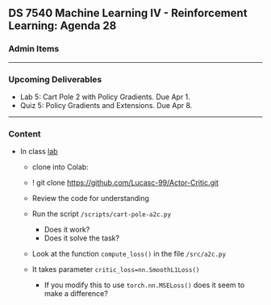 ## DS 7540 Machine Learning IV - Reinforcement Learning: Agenda 28


### Admin Items
  
---

### Upcoming Deliverables

- Lab 5: Cart Pole 2 with Policy Gradients. Due Apr 1.
- Quiz 5: Policy Gradients and Extensions. Due Apr 8.


---

### Content

- In class [lab](https://github.com/Lucasc-99/Actor-Critic/tree/master)

  - clone into Colab:
  - ! git clone https://github.com/Lucasc-99/Actor-Critic.git

  - Review the code for understanding
  - Run the script `/scripts/cart-pole-a2c.py`
    - Does it work?
    - Does it solve the task?

  - Look at the function `compute_loss()` in the file `/src/a2c.py`
  - It takes parameter `critic_loss=nn.SmoothL1Loss()`
    - If you modify this to use `torch.nn.MSELoss()` does it seem to make a difference?     

